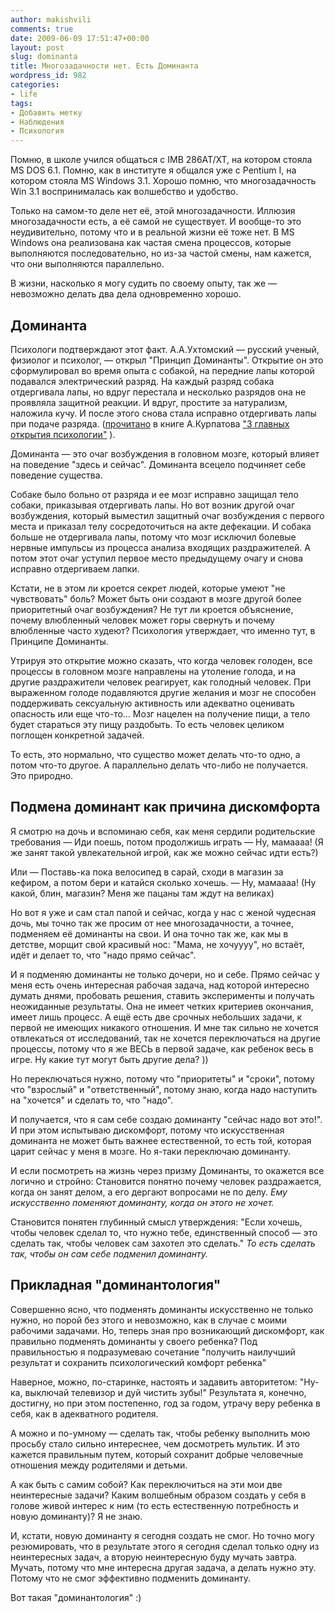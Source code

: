 ```yaml
---
author: makishvili
comments: true
date: 2009-06-09 17:51:47+00:00
layout: post
slug: dominanta
title: Многозадачности нет. Есть Доминанта
wordpress_id: 982
categories:
- life
tags:
- Добавить метку
- Наблюдения
- Психология
---
```


Помню, в школе учился общаться с IMB 286AT/XT, на котором стояла MS DOS 6.1. Помню, как в институте я общался уже с Pentium I, на котором стояла MS Windows 3.1. Хорошо помню, что многозадачность Win 3.1 воспринималась как волшебство и удобство.

Только на самом-то деле нет её, этой многозадачности. Иллюзия многозадачности есть, а её самой не существует. И вообще-то это неудивительно, потому что и в реальной жизни её тоже нет. В MS Windows она реализована как частая смена процессов, которые выполняются последовательно, но из-за частой смены, нам кажется, что они выполняются параллельно.

В жизни, насколько я могу судить по своему опыту, так же — невозможно делать два дела одновременно хорошо.
<!-- more -->



## Доминанта


Психологи подтверждают этот факт. А.А.Ухтомский — русский ученый, физиолог и психолог, — открыл "Принцип Доминанты". Открытие он это сформулировал во время опыта с собакой, на передние лапы которой подавался электрический разряд. На каждый разряд собака отдергивала лапы, но вдруг перестала и несколько разрядов она не проявляла защитной реакции. И вдруг, простите за натурализм, наложила кучу. И после этого снова стала исправно отдергивать лапы при подаче разряда. ([прочитано](http://book.poznaisebya.com/popular/hridanx/gl5.shtm) в книге А.Курпатова ["3 главных открытия психологии"](http://www.kurpatov.ru/page68_1_19.html) ).

Доминанта — это очаг возбуждения в головном мозге, который влияет на поведение "здесь и сейчас". Доминанта всецело подчиняет себе поведение существа.

Собаке было больно от разряда и ее мозг исправно защищал тело собаки, приказывая отдергивать лапы. Но вот возник другой очаг возбуждения, который выместил защитный очаг возбуждения с первого места и приказал телу сосредоточиться на акте дефекации. И собака больше не отдергивала лапы, потому что мозг исключил болевые нервные импульсы из процесса анализа входящих раздражителей. А потом этот очаг уступил первое место предыдущему очагу и снова исправно отдергиваем лапки.

Кстати, не в этом ли кроется секрет людей, которые умеют "не чувствовать" боль? Может быть они создают в мозге другой более приоритетный очаг возбуждения? Не тут ли кроется объяснение, почему влюбленный человек может горы свернуть и почему влюбленные часто худеют? Психология утверждает, что именно тут, в Принципе Доминанты.

Утрируя это открытие можно сказать, что когда человек голоден, все процессы в головном мозге направлены на утоление голода, и на другие раздражители человек реагирует, как голодный человек. При выраженном голоде подавляются другие желания и мозг не способен поддерживать сексуальную активность или адекватно оценивать опасность или еще что-то... Мозг нацелен на получение пищи, а тело будет стараться эту пищу раздобыть. То есть человек целиком поглощен конкретной задачей.

То есть, это нормально, что существо может делать что-то одно, а потом что-то другое. А параллельно делать что-либо не получается. Это природно.



## Подмена доминант как причина дискомфорта


Я смотрю на дочь и вспоминаю себя, как меня сердили родительские требования
— Иди поешь, потом продолжишь играть
— Ну, мамаааа! (Я же занят такой увлекательной игрой, как же можно сейчас идти есть?)

Или
— Поставь-ка пока велосипед в сарай, сходи в магазин за кефиром, а потом бери и катайся сколько хочешь.
— Ну, мамаааа! (Ну какой, блин, магазин? Меня же пацаны там ждут на великах)

Но вот я уже и сам стал папой и сейчас, когда у нас с женой чудесная дочь, мы точно так же просим от нее многозадачности, а точнее, подменяем её доминанты на свои. И она точно так же, как мы в детстве, морщит свой красивый нос: "Мама, не хочуууу", но встаёт, идёт и делает то, что "надо прямо сейчас".

И я подменяю доминанты не только дочери, но и себе. Прямо сейчас у меня есть очень интересная рабочая задача, над которой интересно думать днями, пробовать решения, ставить эксперименты и получать неожиданные результаты. Она не имеет четких критериев окончания, имеет лишь процесс. А ещё есть две срочных небольших задачи, к первой не имеющих никакого отношения. И мне так сильно не хочется отвлекаться от исследований, так не хочется переключаться на другие процессы, потому что я же ВЕСЬ в первой задаче, как ребенок весь в игре. Ну какие тут могут быть другие дела? ))

Но переключаться нужно, потому что "приоритеты" и "сроки", потому что "взрослый" и "ответственный", потому знаю, когда надо наступить на "хочется" и сделать то, что "надо".

И получается, что я сам себе создаю доминанту "сейчас надо вот это!". И при этом испытываю дискомфорт, потому что искусственная доминанта не может быть важнее естественной, то есть той, которая царит сейчас у меня в мозге. Но я-таки переключаю доминанту.

И если посмотреть на жизнь через призму Доминанты, то окажется все логично и стройно:
Становится понятно почему человек раздражается, когда он занят делом, а его дергают вопросами не по делу. _Ему искусственно поменяют доминанту, когда он этого не хочет._

Становится понятен глубинный смысл утверждения: "Если хочешь, чтобы человек сделал то, что нужно тебе, единственный способ — это сделать так, чтобы человек сам захотел это сделать." _То есть сделать так, чтобы он сам себе подменил доминанту._



## Прикладная "доминантология"


Совершенно ясно, что подменять доминанты искусственно не только нужно, но порой без этого и невозможно, как в случае с моими рабочими задачами. Но, теперь зная про возникающий дискомфорт, как правильно подменять доминанты у своего ребенка?  Под правильностью я подразумеваю сочетание "получить наилучший результат и сохранить психологический комфорт ребенка"

Наверное, можно, по-старинке, настоять и задавить авторитетом: "Ну-ка, выключай телевизор и дуй чистить зубы!" Результата я, конечно, достигну, но при этом постепенно, год за годом, утрачу веру ребенка в себя, как в адекватного родителя.

А можно и по-умному — сделать так, чтобы ребенку выполнить мою просьбу стало сильно интереснее, чем досмотреть мультик. И это кажется правильным путем, который сохранит добрые человечные отношения между родителями и детьми.

А как быть с самим собой? Как переключиться на эти мои две неинтересные задачи? Каким волшебным образом создать у себя в голове живой интерес к ним (то есть естественную потребность и новую доминанту)? Я не знаю.

И, кстати, новую доминанту я сегодня создать не смог. Но точно могу резюмировать, что в результате этого я сегодня сделал только одну из неинтересных задач, а вторую неинтересную буду мучать завтра. Мучать, потому что мне интересна другая задача, а делать нужно эту. Потому что не смог эффективно подменить доминанту.

Вот такая "доминантология" :)
